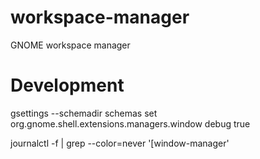 # workspace-manager
GNOME workspace manager

# Development

gsettings --schemadir schemas set org.gnome.shell.extensions.managers.window debug true

journalctl -f | grep --color=never '\[window-manager'